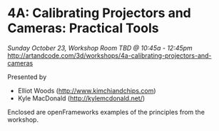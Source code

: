 # 4A: Calibrating Projectors and Cameras: Practical Tools
*Sunday October 23, Workshop Room TBD @ 10:45a - 12:45pm*
http://artandcode.com/3d/workshops/4a-calibrating-projectors-and-cameras

Presented by
* Elliot Woods (http://www.kimchiandchips.com)
* Kyle MacDonald (http://kylemcdonald.net/)

Enclosed are openFrameworks examples of the principles from the workshop.